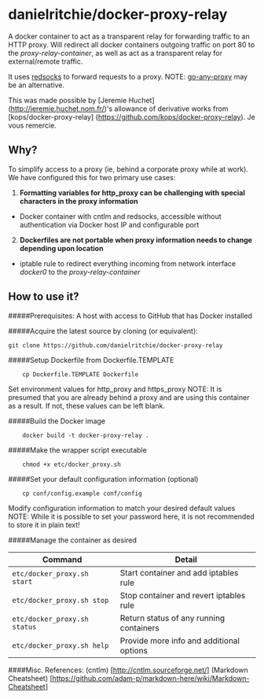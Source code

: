 danielritchie/docker-proxy-relay
==================

A docker container to act as a transparent relay for forwarding traffic to an HTTP proxy.  Will redirect all docker containers outgoing traffic on port 80 to the _proxy-relay-container_, as well as act as a transparent relay for external/remote traffic.

It uses [redsocks](https://github.com/darkk/redsocks) to forward requests to a proxy. NOTE: [go-any-proxy](https://github.com/ryanchapman/go-any-proxy) may be an alternative.

This was made possible by [Jeremie Huchet] (http://jeremie.huchet.nom.fr/)'s allowance of derivative works from [kops/docker-proxy-relay] (https://github.com/kops/docker-proxy-relay).  Je vous remercie.


## Why?

To simplify access to a proxy (ie, behind a corporate proxy while at work).  We have configured this for two primary use cases:

1. **Formatting variables for http_proxy can be challenging with special characters in the proxy information**
  * Docker container with cntlm and redsocks, accessible without authentication via Docker host IP and configurable port
2. **Dockerfiles are not portable when proxy information needs to change depending upon location**
  * iptable rule to redirect everything incoming from network interface _docker0_ to the _proxy-relay-container_

## How to use it?

#####Prerequisites:
A host with access to GitHub that has Docker installed

#####Acquire the latest source by cloning (or equivalent):
```
git clone https://github.com/danielritchie/docker-proxy-relay
```

#####Setup Dockerfile from Dockerfile.TEMPLATE
```
	cp Dockerfile.TEMPLATE Dockerfile
```				
Set environment values for http_proxy and https_proxy
NOTE: It is presumed that you are already behind a proxy and are using this container as a result.  If not, these values can be left blank.
	
#####Build the Docker image
```
	docker build -t docker-proxy-relay .
```
#####Make the wrapper script executable
```
	chmod +x etc/docker_proxy.sh
```
#####Set your default configuration information (optional)
```
	cp conf/config.example conf/config
```
Modify configuration information to match your desired default values
NOTE: While it is possible to set your password here, it is not recommended to store it in plain text!
	
#####Manage the container as desired

Command | Detail
---------------------------|----------------------------------
`etc/docker_proxy.sh start` | Start container and add iptables rule
`etc/docker_proxy.sh stop` | Stop container and revert iptables rule
`etc/docker_proxy.sh status` | Return status of any running containers
`etc/docker_proxy.sh help` |  Provide more info and additional options


####Misc. References:
(cntlm) [http://cntlm.sourceforge.net/]
(Markdown Cheatsheet) [https://github.com/adam-p/markdown-here/wiki/Markdown-Cheatsheet]
